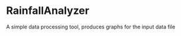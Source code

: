 RainfallAnalyzer
================

A simple data processing tool, produces graphs for the input data file
